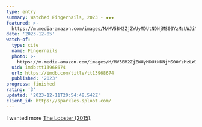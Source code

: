 ```yaml
---
type: entry
summary: Watched Fingernails, 2023 - ★★★
featured: >-
  https://m.media-amazon.com/images/M/MV5BM2ZjZWUyMDUtNDNjMS00YzMzLWJiNjMtMDZhMzRiNmJjOTQ1XkEyXkFqcGdeQXVyMTAyMjQ3NzQ1._V1_SX300.jpg
date: '2023-12-05'
watch-of:
  type: cite
  name: Fingernails
  photo: >-
    https://m.media-amazon.com/images/M/MV5BM2ZjZWUyMDUtNDNjMS00YzMzLWJiNjMtMDZhMzRiNmJjOTQ1XkEyXkFqcGdeQXVyMTAyMjQ3NzQ1._V1_SX300.jpg
  uid: imdb:tt13968674
  url: https://imdb.com/title/tt13968674
  published: '2023'
progress: finished
rating: '3'
updated: '2023-12-11T20:54:48.542Z'
client_id: https://sparkles.sploot.com/
---
```

I wanted more [The Lobster (2015)](https://www.imdb.com/title/tt3464902/).
